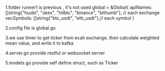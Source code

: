 1.folder runner1 is previous , it's not used
global = &Global{
		apiNames: []string{"huobi", "okex", "hitbtc", "binance", "bithumb"}, // each exchange
		vecSymbols: []string{"btc_usdt", "eth_usdt"},// each symbol
	}

2.config file is global.go

3.we use timer to get ticker from ecah exchange, then calculate weighted mean value, and write it to kafka

4.server.go provide restful or websocket server

5.models.go provide self define struct, such as Ticker